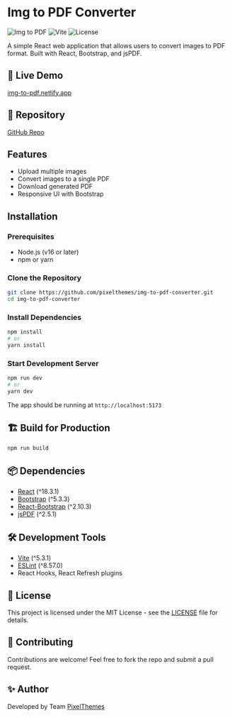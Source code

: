 
# Img to PDF Converter

![Img to PDF](https://img.shields.io/badge/React-18.3.1-blue.svg) ![Vite](https://img.shields.io/badge/Vite-5.3.1-purple.svg) ![License](https://img.shields.io/github/license/pixelthemes/img-to-pdf-converter)

A simple React web application that allows users to convert images to PDF format. Built with React, Bootstrap, and jsPDF.

## 🚀 Live Demo

[img-to-pdf.netlify.app](https://img-to-pdf.netlify.app/)

## 📂 Repository

[GitHub Repo](https://github.com/pixelthemes/img-to-pdf-converter)

## Features

-   Upload multiple images
-   Convert images to a single PDF
-   Download generated PDF
-   Responsive UI with Bootstrap

## Installation

### Prerequisites

-   Node.js (v16 or later)
-   npm or yarn

### Clone the Repository

```sh
git clone https://github.com/pixelthemes/img-to-pdf-converter.git
cd img-to-pdf-converter

```

### Install Dependencies

```sh
npm install
# or
yarn install

```

### Start Development Server

```sh
npm run dev
# or
yarn dev

```

The app should be running at `http://localhost:5173`

## 🏗️ Build for Production

```sh
npm run build

```

## 📦 Dependencies

-   [React](https://reactjs.org/) (^18.3.1)
-   [Bootstrap](https://getbootstrap.com/) (^5.3.3)
-   [React-Bootstrap](https://react-bootstrap.github.io/) (^2.10.3)
-   [jsPDF](https://github.com/parallax/jsPDF) (^2.5.1)

## 🛠 Development Tools

-   [Vite](https://vitejs.dev/) (^5.3.1)
-   [ESLint](https://eslint.org/) (^8.57.0)
-   React Hooks, React Refresh plugins

## 📜 License

This project is licensed under the MIT License - see the [LICENSE](https://chatgpt.com/c/LICENSE) file for details.

## 🤝 Contributing

Contributions are welcome! Feel free to fork the repo and submit a pull request.

## ✨ Author

Developed by Team [PixelThemes](https://github.com/pixelthemes)